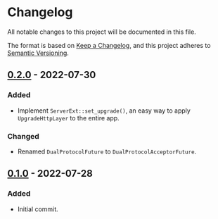 # Changelog
All notable changes to this project will be documented in this file.

The format is based on [Keep a Changelog](https://keepachangelog.com/en/1.0.0/),
and this project adheres to [Semantic Versioning](https://semver.org/spec/v2.0.0.html).

## [0.2.0] - 2022-07-30
### Added
- Implement `ServerExt::set_upgrade()`, an easy way to apply `UpgradeHttpLayer`
  to the entire app.

### Changed
- Renamed `DualProtocolFuture` to `DualProtocolAcceptorFuture`.

## [0.1.0] - 2022-07-28
### Added
- Initial commit.

[Unreleased]: https://github.com/daxpedda/axum-server-dual-protocol/compare/v0.2.0...HEAD
[0.2.0]: https://github.com/daxpedda/axum-server-dual-protocol/releases/tag/v0.1.0...v0.2.0
[0.1.0]: https://github.com/daxpedda/axum-server-dual-protocol/releases/tag/v0.1.0
